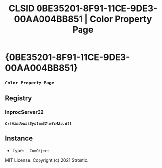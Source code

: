 ﻿---
title: "CLSID 0BE35201-8F91-11CE-9DE3-00AA004BB851 | Color Property Page"
excerpt: What is COM-Object CLSID 0BE35201-8F91-11CE-9DE3-00AA004BB851?
---

# {0BE35201-8F91-11CE-9DE3-00AA004BB851}

### `Color Property Page`

## Registry


### InprocServer32

##### `C:\Windows\System32\mfc42u.dll`

## Instance

* Type: `__ComObject`

MIT License. Copyright (c) 2021 Strontic.


